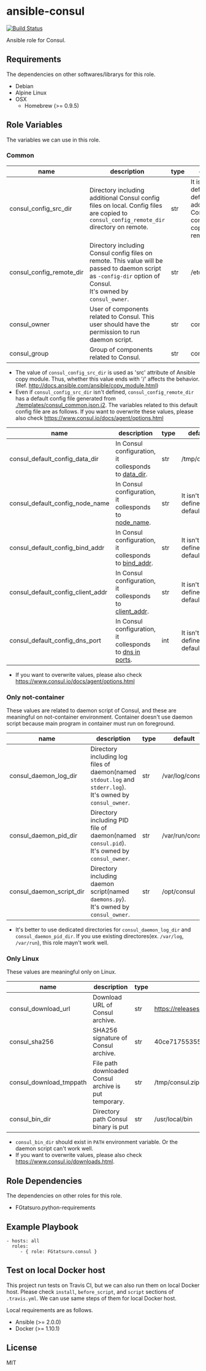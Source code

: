 ansible-consul
====================================

[![Build Status](https://travis-ci.org/FGtatsuro/ansible-consul.svg?branch=master)](https://travis-ci.org/FGtatsuro/ansible-consul)

Ansible role for Consul.

Requirements
------------

The dependencies on other softwares/librarys for this role.

- Debian
- Alpine Linux
- OSX
  - Homebrew (>= 0.9.5)

Role Variables
--------------

The variables we can use in this role.

### Common

|name|description|type|default|
|---|---|---|---|
|consul_config_src_dir|Directory including additional Consul config files on local. Config files are copied to `consul_config_remote_dir` directory on remote.|str|It isn't defined in default. No additional Consul config file is copied to remote.|
|consul_config_remote_dir|Directory including Consul config files on remote. This value will be passed to daemon script as `-config-dir` option of Consul. <br>It's owned by `consul_owner`.|str|/etc/consul.d|
|consul_owner|User of components related to Consul. This user should have the permission to run daemon script.|str|consul|
|consul_group|Group of components related to Consul.|str|consul|

- The value of `consul_config_src_dir` is used as 'src' attribute of Ansible copy module. Thus, whether this value ends with '/' affects the behavior. (Ref. http://docs.ansible.com/ansible/copy_module.html)
- Even if `consul_config_src_dir` isn't defined, `consul_config_remote_dir` has a default config file generated from [./templates/consul_common.json.j2](./templates/consul_common.json.j2).
  The variables related to this default config file are as follows.
  If you want to overwrite these values, please also check https://www.consul.io/docs/agent/options.html

|name|description|type|default|
|---|---|---|---|
|consul_default_config_data_dir|In Consul configuration, it collesponds to [data_dir](https://www.consul.io/docs/agent/options.html#data_dir).|str|/tmp/consul|
|consul_default_config_node_name|In Consul configuration, it collesponds to [node_name](https://www.consul.io/docs/agent/options.html#node_name).|str|It isn't defined in default.|
|consul_default_config_bind_addr|In Consul configuration, it collesponds to [bind_addr](https://www.consul.io/docs/agent/options.html#bind_addr).|str|It isn't defined in default.|
|consul_default_config_client_addr|In Consul configuration, it collesponds to [client_addr](https://www.consul.io/docs/agent/options.html#client_addr).|str|It isn't defined in default.|
|consul_default_config_dns_port|In Consul configuration, it collesponds to [dns in ports](https://www.consul.io/docs/agent/options.html#dns_port).|int|It isn't defined in default.|

- If you want to overwrite values, please also check https://www.consul.io/docs/agent/options.html

### Only not-container

These values are related to daemon script of Consul, and these are meaningful on not-container environment.
Container doesn't use daemon script because main program in container must run on foreground.

|name|description|type|default|
|---|---|---|---|
|consul_daemon_log_dir|Directory including log files of daemon(named `stdout.log` and `stderr.log`). <br>It's owned by `consul_owner`.|str|/var/log/consul|
|consul_daemon_pid_dir|Directory including PID file of daemon(named `consul.pid`). <br>It's owned by `consul_owner`.|str|/var/run/consul|
|consul_daemon_script_dir|Directory including daemon script(named `daemons.py`). <br>It's owned by `consul_owner`.|str|/opt/consul|

- It's better to use dedicated directories for `consul_daemon_log_dir` and `consul_daemon_pid_dir`.
  If you use existing directores(ex. `/var/log`, `/var/run`), this role mayn't work well.

### Only Linux

These values are meaningful only on Linux.

|name|description|type|default|
|---|---|---|---|
|consul_download_url|Download URL of Consul archive.|str|https://releases.hashicorp.com/consul/0.7.5/consul_0.7.5_linux_amd64.zip|
|consul_sha256|SHA256 signature of Consul archive.|str|40ce7175535551882ecdff21fdd276cef6eaab96be8a8260e0599fadb6f1f5b8|
|consul_download_tmppath|File path downloaded Consul archive is put temporary.|str|/tmp/consul.zip|
|consul_bin_dir|Directory path Consul binary is put|str|/usr/local/bin|

- `consul_bin_dir` should exist in `PATH` environment variable. Or the daemon script can't work well.
- If you want to overwrite values, please also check https://www.consul.io/downloads.html.

Role Dependencies
-----------------

The dependencies on other roles for this role.

- FGtatsuro.python-requirements

Example Playbook
----------------

    - hosts: all
      roles:
         - { role: FGtatsuro.consul }

Test on local Docker host
-------------------------

This project run tests on Travis CI, but we can also run them on local Docker host.
Please check `install`, `before_script`, and `script` sections of `.travis.yml`.
We can use same steps of them for local Docker host.

Local requirements are as follows.

- Ansible (>= 2.0.0)
- Docker (>= 1.10.1)

License
-------

MIT

